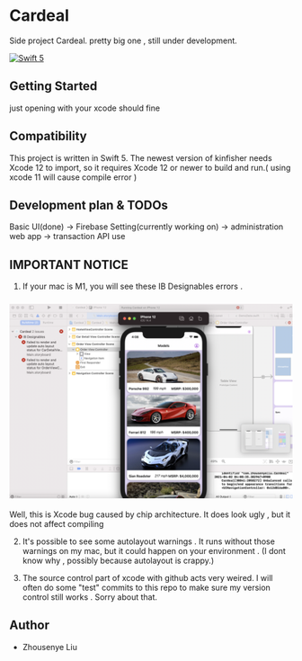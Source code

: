 # Cardeal
Side project Cardeal. pretty big one , still under development. 

[![Swift 5](https://img.shields.io/badge/Swift-5.0-orange.svg)](https://swift.org)


## Getting Started
just opening with your xcode should fine

## Compatibility
This project is written in Swift 5. The newest version  of kinfisher needs Xcode 12 to import, so it requires Xcode 12 or newer to build and run.( using xcode 11 will cause compile error )

## Development plan & TODOs
Basic UI(done) -> Firebase Setting(currently working on) -> administration web app -> transaction API use 

## IMPORTANT NOTICE
1. If your mac is M1, you will see these IB Designables errors .

<h3 align="center">
<img src="XcodeBugOne.png" />
</h3>

Well,  this is Xcode bug caused by chip architecture. It does look ugly , but it does not affect compiling

2. It's  possible to see some autolayout warnings . It runs without those warnings on my mac, but it could happen on your environment . (I dont know why , possibly because autolayout is crappy.)

3. The source control part of xcode with github  acts very weired. I will often do some "test" commits to  this repo to make sure my version control still works . Sorry about that.

## Author

* Zhousenye Liu



